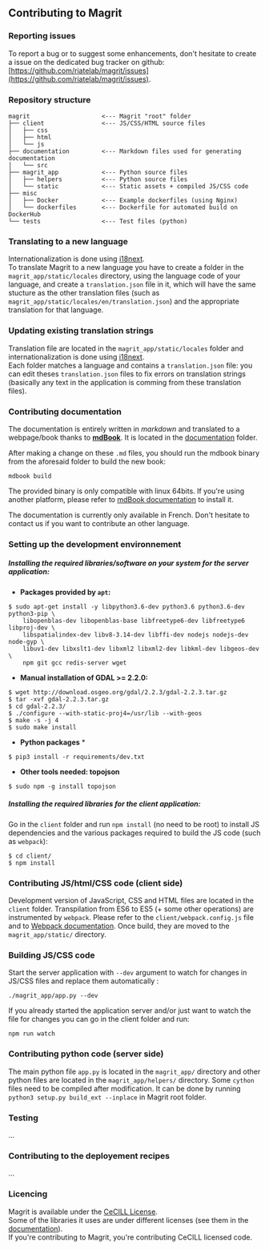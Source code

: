 ## Contributing to Magrit

### Reporting issues

To report a bug or to suggest some enhancements, don't hesitate to create a issue on the dedicated bug tracker on github: [https://github.com/riatelab/magrit/issues](https://github.com/riatelab/magrit/issues).

### Repository structure

```
magrit                    <--- Magrit "root" folder
├── client                <--- JS/CSS/HTML source files
│   ├── css
│   ├── html
│   └── js
├── documentation         <--- Markdown files used for generating documentation
│   └── src
├── magrit_app            <--- Python source files
│   ├── helpers           <--- Python source files
│   └── static            <--- Static assets + compiled JS/CSS code
├── misc            
│   ├── Docker            <--- Example dockerfiles (using Nginx)
│   └── dockerfiles       <--- Dockerfile for automated build on DockerHub
└── tests                 <--- Test files (python)
```


### Translating to a new language

Internationalization is done using [i18next](https://www.i18next.com/).  
To translate Magrit to a new language you have to create a folder in the `magrit_app/static/locales` directory, using the language code of your language, and create a `translation.json` file in it, which will have the same stucture as the other translation files (such as `magrit_app/static/locales/en/translation.json`) and the appropriate translation for that language.


### Updating existing translation strings

Translation file are located in the `magrit_app/static/locales` folder and internationalization is done using [i18next](https://www.i18next.com/).  
Each folder matches a language and contains a `translation.json` file: you can edit theses `translation.json` files to fix errors on translation strings (basically any text in the application is comming from these translation files).

### Contributing documentation

The documentation is entirely written in *markdown* and translated to a webpage/book thanks to [**mdBook**](https://github.com/rust-lang-nursery/mdBook). It is located in the [documentation](https://github.com/riatelab/magrit/tree/master/documentation/) folder.  

After making a change on these `.md` files, you should run the mdbook binary from the aforesaid folder to build the new book:
```
mdbook build
```
The provided binary is only compatible with linux 64bits. If you're using another platform, please refer to [mdBook documentation](https://github.com/rust-lang-nursery/mdBook#installation) to install it.

The documentation is currently only available in French. Don't hesitate to contact us if you want to contribute an other language.

### Setting up the development environnement


##### Installing the required libraries/software on your system for the server application:
* **Packages provided by `apt`:**
```
$ sudo apt-get install -y libpython3.6-dev python3.6 python3.6-dev python3-pip \
    libopenblas-dev libopenblas-base libfreetype6-dev libfreetype6 libproj-dev \
    libspatialindex-dev libv8-3.14-dev libffi-dev nodejs nodejs-dev node-gyp \
    libuv1-dev libxslt1-dev libxml2 libxml2-dev libkml-dev libgeos-dev \
    npm git gcc redis-server wget
```

* **Manual installation of GDAL >= 2.2.0:**
```
$ wget http://download.osgeo.org/gdal/2.2.3/gdal-2.2.3.tar.gz
$ tar -xvf gdal-2.2.3.tar.gz
$ cd gdal-2.2.3/
$ ./configure --with-static-proj4=/usr/lib --with-geos
$ make -s -j 4
$ sudo make install
```

* **Python packages** *
```
$ pip3 install -r requirements/dev.txt
```

* **Other tools needed: topojson**
```
$ sudo npm -g install topojson
```

##### Installing the required libraries for the client application:
Go in the `client` folder and run `npm install` (no need to be root) to install JS dependencies and the various packages required to build the JS code (such as `webpack`):  
```
$ cd client/
$ npm install
```


### Contributing JS/html/CSS code (client side)

Development version of JavaScript, CSS and HTML files are located in the `client` folder.
Transpilation from ES6 to ES5 (+ some other operations) are instrumented by `webpack`. Please refer to the `client/webpack.config.js` file and to [Webpack documentation](https://webpack.js.org/configuration/).
Once build, they are moved to the `magrit_app/static/` directory.


### Building JS/CSS code

Start the server application with `--dev` argument to watch for changes in JS/CSS files and replace them automatically :
```
./magrit_app/app.py --dev
```

If you already started the application server and/or just want to watch the file for changes you can go in the client folder
and run:
```
npm run watch
```

### Contributing python code (server side)

The main python file `app.py` is located in the `magrit_app/` directory and other python files are located in the `magrit_app/helpers/` directory.
Some `cython` files need to be compiled after modification. It can be done by running
`python3 setup.py build_ext --inplace` in Magrit root folder.

### Testing

...

### Contributing to the deployement recipes

...

### Licencing

Magrit is available under the [CeCILL License](www.cecill.info).  
Some of the libraries it uses are under different licenses (see them in the [documentation](http://magrit.cnrs.fr/static/book/licenses_fr.html)).  
If you're contributing to Magrit, you're contributing CeCILL licensed code.  

